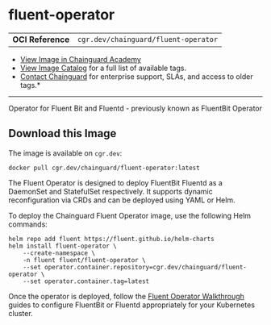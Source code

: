 <!--monopod:start-->
# fluent-operator
| | |
| - | - |
| **OCI Reference** | `cgr.dev/chainguard/fluent-operator` |


* [View Image in Chainguard Academy](https://edu.chainguard.dev/chainguard/chainguard-images/reference/fluent-operator/overview/)
* [View Image Catalog](https://console.enforce.dev/images/catalog) for a full list of available tags.
* [Contact Chainguard](https://www.chainguard.dev/chainguard-images) for enterprise support, SLAs, and access to older tags.*

---
<!--monopod:end-->

<!--overview:start-->
Operator for Fluent Bit and Fluentd - previously known as FluentBit Operator
<!--overview:end-->

<!--getting:start-->
## Download this Image
The image is available on `cgr.dev`:

```
docker pull cgr.dev/chainguard/fluent-operator:latest
```
<!--getting:end-->

<!--body:start-->
The Fluent Operator is designed to deploy FluentBit Fluentd as a DaemonSet and StatefulSet respectively. It supports dynamic reconfiguration via CRDs and can be deployed using YAML or Helm.

To deploy the Chainguard Fluent Operator image, use the following Helm commands:

```
helm repo add fluent https://fluent.github.io/helm-charts
helm install fluent-operator \
    --create-namespace \
    -n fluent fluent/fluent-operator \
    --set operator.container.repository=cgr.dev/chainguard/fluent-operator \
    --set operator.container.tag=latest
```

Once the operator is deployed, follow the [Fluent Operator Walkthrough](https://github.com/kubesphere-sigs/fluent-operator-walkthrough) guides to configure FluentBit or Fluentd appropriately for your Kubernetes cluster.
<!--body:end-->
